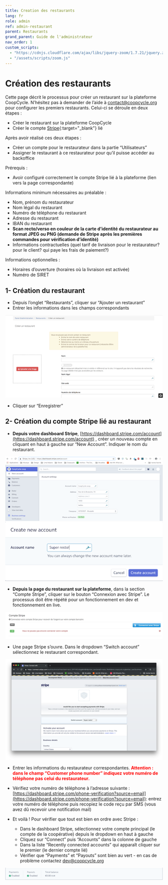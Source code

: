 ```yaml
---
title: Creation des restaurants
lang: fr
role: admin
ref: admin-restaurant
parent: Restaurants
grand_parent: Guide de l'administrateur
nav_order: 1
custom_scripts:
  - "https://cdnjs.cloudflare.com/ajax/libs/jquery-zoom/1.7.21/jquery.zoom.min.js"
  - "/assets/scripts/zoom.js"
---
```


# Création des restaurants

Cette page décrit le processus pour créer un restaurant sur la plateforme CoopCycle. N’hésitez pas à demander de l’aide à [contact@coopcycle.org](mailto:contact@coopcycle.org) pour configurer les premiers restaurants. Celui-ci se déroule en deux étapes :

- Créer le restaurant sur la plateforme CoopCycle
- Créer le compte [Stripe](https://dashboard.stripe.com/register){:target="_blank"} lié


Après avoir réalisé ces deux étapes :

- Créer un compte pour le restaurateur dans la partie “Utilisateurs”
- Assigner le restaurant à ce restaurateur pour qu’il puisse accéder au backoffice


Prérequis :

- Avoir configuré correctement le compte Stripe lié à la plateforme (lien vers la page correspondante)


Informations minimum nécessaires au préalable :

- Nom, prénom du restaurateur
- Nom légal du restaurant
- Numéro de téléphone du restaurant
- Adresse du restaurant
- IBAN du restaurant
- **Scan recto/verso en couleur de la carte d’identité du restaurateur au format JPEG ou PNG (demande de Stripe après les premières commandes pour vérification d’identité)**
- Informations contractuelles (quel tarif de livraison pour le restaurateur? pour le client? qui paye les frais de paiement?)


Informations optionnelles :

- Horaires d’ouverture (horaires où la livraison est activée)
- Numéro de SIRET


## 1- Création du restaurant



- Depuis l’onglet “Restaurants”, cliquer sur “Ajouter un restaurant”
- Entrer les informations dans les champs correspondants

<span class="zoomable">![Creation d'un restaurant](/assets/images/creation_resto_fr.png)</span>

- Cliquer sur “Enregistrer”


## 2- Création du compte Stripe lié au restaurant

- **Depuis votre dashboard Stripe**, [https://dashboard.stripe.com/account](https://dashboard.stripe.com/account) , créer un nouveau compte en cliquant en haut à gauche sur “New Account”. Indiquer le nom du restaurant.

<span class="zoomable">![Stripe](/assets/images/stripe_resto_account_fr.png)</span>
![Stripe](/assets/images/stripe_resto_account_fr_2.png)

- **Depuis la page du restaurant sur la plateforme**, dans la section “Compte Stripe”, cliquer sur le bouton “Connexion avec Stripe”. Le processus doit être répété pour un fonctionnement en dev et fonctionnement en live.

![Stripe](/assets/images/stripe_resto_account_fr_3.png)

- Une page Stripe s’ouvre. Dans le dropdown “Switch account” sélectionnez le restaurant correspondant.

![Stripe](/assets/images/stripe_resto_account_fr_4.png)

- Entrer les informations du restaurateur correspondantes. <span style="color: red">**Attention : dans le champ “Customer phone number” indiquez votre numéro de téléphone pas celui du restaurateur.**</span>


- Vérifiez votre numéro de téléphone à l’adresse suivante :  
[https://dashboard.stripe.com/phone-verification?source=email](https://dashboard.stripe.com/phone-verification?source=email): entrez votre numéro de téléphone puis recopiez le code reçu par SMS (vous avez dû recevoir une notification mail)


- Et voilà ! Pour vérifier que tout est bien en ordre avec Stripe :
    - Dans le dashboard Stripe, sélectionnez votre compte principal (le compte de la coopérative) depuis le dropdown en haut à gauche
    - Cliquez sur “Connect” puis “Accounts” dans la colonne de gauche
    - Dans la liste “Recently connected accounts” qui apparaît cliquer sur le premier (le dernier compte lié)
    - Vérifier que “Payments” et “Payouts” sont bien au vert - en cas de problème contactez [dev@coopcycle.org](mailto:dev@coopcycle.org)


![Stripe](/assets/images/stripe_resto_account_fr_5.png)
